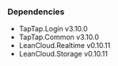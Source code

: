 ### Dependencies

- TapTap.Login v3.10.0
- TapTap.Common v3.10.0
- LeanCloud.Realtime v0.10.11
- LeanCloud.Storage v0.10.11